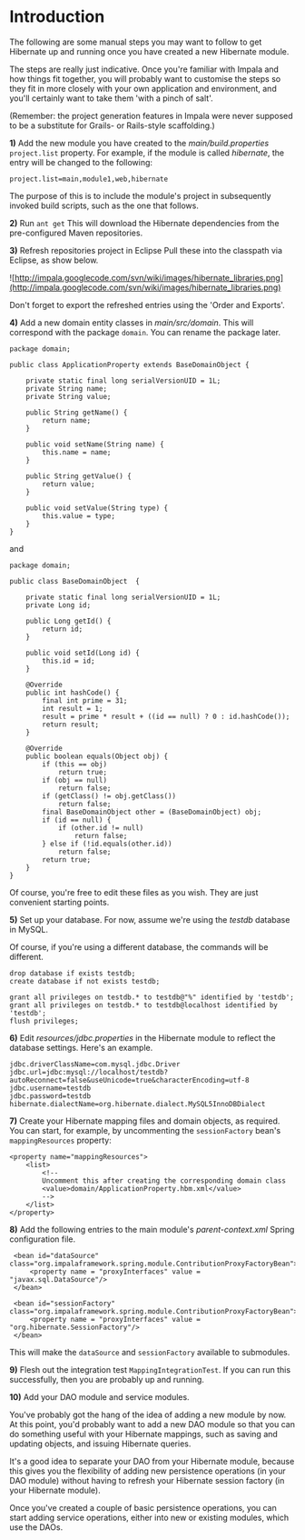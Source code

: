 # Introduction #

The following are some manual steps you may want to follow to get Hibernate up and running once you have created a new Hibernate module.

The steps are really just indicative.
Once you're familiar with Impala and how things fit together, you will probably want to customise the steps so they fit in more closely with your own application and environment,
and you'll certainly want to take them 'with a pinch of salt'.

(Remember: the project generation features in Impala were never supposed to be a substitute for Grails- or Rails-style scaffolding.)

**1)** Add the new module you have created to the _main/build.properties_ `project.list` property.
For example, if the module is called _hibernate_, the entry will be changed to the following:

```
project.list=main,module1,web,hibernate
```

The purpose of this is to include the module's project in subsequently invoked build scripts, such as the one that follows.

**2)** Run `ant get`
This will download the Hibernate dependencies from the pre-configured Maven repositories.

**3)** Refresh repositories project in Eclipse
Pull these into the classpath via Eclipse, as show below.

![http://impala.googlecode.com/svn/wiki/images/hibernate_libraries.png](http://impala.googlecode.com/svn/wiki/images/hibernate_libraries.png)

Don't forget to export the refreshed entries using the 'Order and Exports'.

**4)** Add a new domain entity classes in _main/src/domain_. This will correspond with the package `domain`. You can rename the package later.

```
package domain;

public class ApplicationProperty extends BaseDomainObject {

	private static final long serialVersionUID = 1L;
	private String name;
	private String value;

	public String getName() {
		return name;
	}

	public void setName(String name) {
		this.name = name;
	}

	public String getValue() {
		return value;
	}

	public void setValue(String type) {
		this.value = type;
	}
}
```

and

```
package domain;

public class BaseDomainObject  {

	private static final long serialVersionUID = 1L;
	private Long id;
	
	public Long getId() {
		return id;
	}

	public void setId(Long id) {
		this.id = id;
	}

	@Override
	public int hashCode() {
		final int prime = 31;
		int result = 1;
		result = prime * result + ((id == null) ? 0 : id.hashCode());
		return result;
	}

	@Override
	public boolean equals(Object obj) {
		if (this == obj)
			return true;
		if (obj == null)
			return false;
		if (getClass() != obj.getClass())
			return false;
		final BaseDomainObject other = (BaseDomainObject) obj;
		if (id == null) {
			if (other.id != null)
				return false;
		} else if (!id.equals(other.id))
			return false;
		return true;
	}
}
```

Of course, you're free to edit these files as you wish. They are just convenient starting points.

**5)** Set up your database. For now, assume we're using the _testdb_ database in MySQL.

Of course, if you're using a different database, the commands will be different.

```
drop database if exists testdb;
create database if not exists testdb;

grant all privileges on testdb.* to testdb@"%" identified by 'testdb';
grant all privileges on testdb.* to testdb@localhost identified by 'testdb';
flush privileges;
```

**6)** Edit _resources/jdbc.properties_ in the Hibernate module to reflect the database settings. Here's an example.

```
jdbc.driverClassName=com.mysql.jdbc.Driver
jdbc.url=jdbc:mysql://localhost/testdb?autoReconnect=false&useUnicode=true&characterEncoding=utf-8
jdbc.username=testdb
jdbc.password=testdb
hibernate.dialectName=org.hibernate.dialect.MySQL5InnoDBDialect
```

**7)** Create your Hibernate mapping files and domain objects, as required. You can start,
for example, by uncommenting the `sessionFactory` bean's `mappingResources` property:

```
<property name="mappingResources">
	<list>
		<!-- 
		Uncomment this after creating the corresponding domain class
		<value>domain/ApplicationProperty.hbm.xml</value>
		-->
	</list>
</property>
```

**8)** Add the following entries to the main module's _parent-context.xml_ Spring
configuration file.

```
 <bean id="dataSource" class="org.impalaframework.spring.module.ContributionProxyFactoryBean">
	 <property name = "proxyInterfaces" value = "javax.sql.DataSource"/>
 </bean>
	
 <bean id="sessionFactory" class="org.impalaframework.spring.module.ContributionProxyFactoryBean">
	 <property name = "proxyInterfaces" value = "org.hibernate.SessionFactory"/>
 </bean>
```

This will make the `dataSource` and `sessionFactory` available to submodules.

**9)** Flesh out the integration test `MappingIntegrationTest`. If you can run this successfully, then you are probably up and running.

**10)** Add your DAO module and service modules.

You've probably got the hang of the idea of adding a new module by now. At this point, you'd probably want to add a new DAO module so that
you can do something useful with your Hibernate mappings, such as saving and updating objects, and issuing Hibernate queries.

It's a good idea to separate your DAO from your Hibernate module, because this gives you the flexibility of adding new persistence operations
(in your DAO module) without having to refresh your Hibernate session factory (in your Hibernate module).

Once you've created a couple of basic persistence operations, you can start adding service operations, either into new or existing modules, which
use the DAOs.
